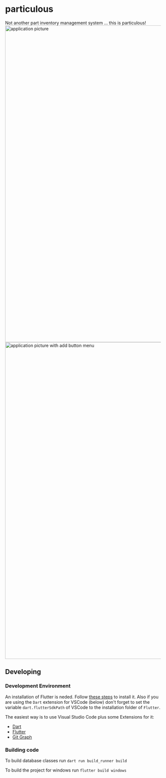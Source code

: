 # particulous
Not another part inventory management system ... this is particulous!
<img width="1024" alt="application picture" src="https://github.com/user-attachments/assets/4e01042a-af92-4b38-99dd-97e17f2e2b24">
<img width="1024" alt="application picture with add button menu" src="https://github.com/user-attachments/assets/1a7d6a20-2c75-4f74-aebc-b2a99609bb7e">

## Developing

### Development Environment

An installation of Flutter is neded.
Follow [these steps](https://docs.flutter.dev/get-started/install) to install it.
Also if you are using the `Dart` extension for VSCode (below) don't forget to set the variable `dart.flutterSdkPath` of VSCode to the installation folder of `Flutter`.

The easiest way is to use Visual Studio Code plus some Extensions for it:
- [Dart](https://marketplace.visualstudio.com/items?itemName=Dart-Code.dart-code)
- [Flutter](https://marketplace.visualstudio.com/items?itemName=Dart-Code.flutter)
- [Git Graph](https://marketplace.visualstudio.com/items?itemName=mhutchie.git-graph)

### Building code

To build database classes run `dart run build_runner build`

To build the project for windows run `flutter build windows`
